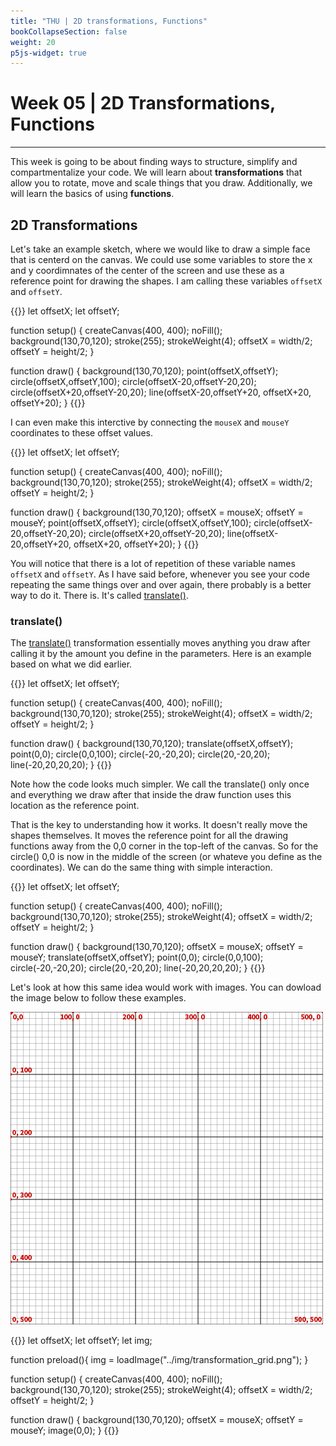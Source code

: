 ```yaml
---
title: "THU | 2D transformations, Functions"
bookCollapseSection: false
weight: 20
p5js-widget: true
---
```


# Week 05 | 2D Transformations, Functions

---

This week is going to be about finding ways to structure, simplify and compartmentalize your code. We will learn about **transformations** that allow you to rotate, move and scale things that you draw. Additionally, we will learn the basics of using **functions**.

## 2D Transformations

Let's take an example sketch, where we would like to draw a simple face that is centerd on the canvas. We could use some variables to store the x and y coordimnates of the center of the screen and use these as a reference point for drawing the shapes. I am calling these variables ```offsetX``` and ```offsetY```.

{{<p5js autoplay=1 width="400" height="400">}}
let offsetX;
let offsetY;

function setup() {
  createCanvas(400, 400);
  noFill();
  background(130,70,120);
  stroke(255);
  strokeWeight(4);
  offsetX = width/2;
  offsetY = height/2;
}

function draw() {
  background(130,70,120);
  point(offsetX,offsetY);
  circle(offsetX,offsetY,100);
  circle(offsetX-20,offsetY-20,20);
  circle(offsetX+20,offsetY-20,20);
  line(offsetX-20,offsetY+20, offsetX+20, offsetY+20);
}
{{</p5js >}}

I can even make this interctive by connecting the ```mouseX``` and ```mouseY``` coordinates to these offset values.

{{<p5js autoplay=1 width="400" height="400">}}
let offsetX;
let offsetY;

function setup() {
  createCanvas(400, 400);
  noFill();
  background(130,70,120);
  stroke(255);
  strokeWeight(4);
  offsetX = width/2;
  offsetY = height/2;
}

function draw() {
  background(130,70,120);
  offsetX = mouseX;
  offsetY = mouseY;
  point(offsetX,offsetY);
  circle(offsetX,offsetY,100);
  circle(offsetX-20,offsetY-20,20);
  circle(offsetX+20,offsetY-20,20);
  line(offsetX-20,offsetY+20, offsetX+20, offsetY+20);
}
{{</p5js >}}

You will notice that there is a lot of repetition of these variable names ```offsetX``` and ```offsetY```. As I have said before, whenever you see your code repeating the same things over and over again, there probably is a better way to do it. There is. It's called [translate()](https://p5js.org/reference/#/p5/translate).

### translate()

The [translate()](https://p5js.org/reference/#/p5/translate) transformation essentially moves anything you draw after calling it by the amount you define in the parameters. Here is an example based on what we did earlier.

{{<p5js autoplay=1 width="400" height="400">}}
let offsetX;
let offsetY;

function setup() {
  createCanvas(400, 400);
  noFill();
  background(130,70,120);
  stroke(255);
  strokeWeight(4);
  offsetX = width/2;
  offsetY = height/2;
}

function draw() {
  background(130,70,120);
  translate(offsetX,offsetY);
  point(0,0);
  circle(0,0,100);
  circle(-20,-20,20);
  circle(20,-20,20);
  line(-20,20,20,20);
}
{{</p5js >}}

Note how the code looks much simpler. We call the translate() only once and everything we draw after that inside the draw function uses this location as the reference point.

That is the key to understanding how it works. It doesn't really move the shapes themselves. It moves the reference point for all the drawing functions away from the 0,0 corner in the top-left of the canvas. So for the circle() 0,0 is now in the middle of the screen (or whateve you define as the coordinates). We can do the same thing with simple interaction.

{{<p5js autoplay=1 width="400" height="400">}}
let offsetX;
let offsetY;

function setup() {
  createCanvas(400, 400);
  noFill();
  background(130,70,120);
  stroke(255);
  strokeWeight(4);
  offsetX = width/2;
  offsetY = height/2;
}

function draw() {
  background(130,70,120);
  offsetX = mouseX;
  offsetY = mouseY;
  translate(offsetX,offsetY);
  point(0,0);
  circle(0,0,100);
  circle(-20,-20,20);
  circle(20,-20,20);
  line(-20,20,20,20);
}
{{</p5js >}}

Let's look at how this same idea would work with images. You can dowload the image below to follow these examples.

![Tranlation Grid](../img/transformation_grid.png)

{{<p5js autoplay=1 width="400" height="400">}}
let offsetX;
let offsetY;
let img;

function preload(){
  img = loadImage("../img/transformation_grid.png");
}

function setup() {
  createCanvas(400, 400);
  noFill();
  background(130,70,120);
  stroke(255);
  strokeWeight(4);
  offsetX = width/2;
  offsetY = height/2;
}

function draw() {
  background(130,70,120);
  offsetX = mouseX;
  offsetY = mouseY;
  image(0,0);
}
{{</p5js >}}